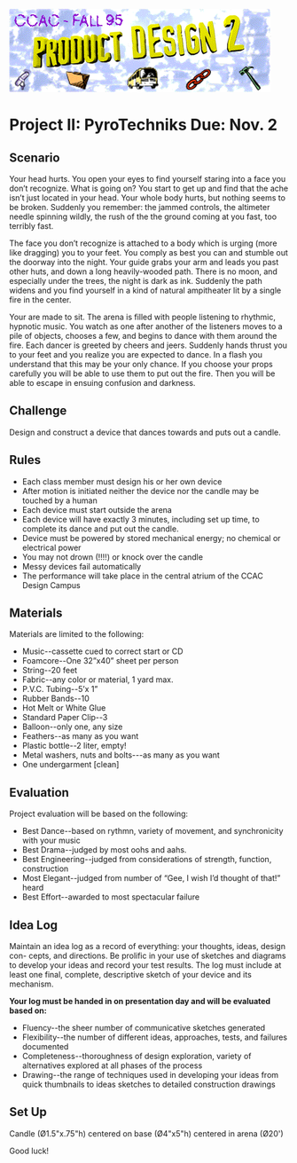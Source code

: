 ﻿ ![header image](./images/all.gif)

# Project II: PyroTechniks Due: Nov. 2

## Scenario

Your head hurts.  You open your eyes to find yourself staring into a face you don’t recognize.  What is going on?  You start to get up and find that the ache isn’t just located in your head.  Your whole body hurts, but nothing seems to be broken.  Suddenly you remember: the jammed controls, the altimeter needle spinning wildly, the rush of the the ground coming at you fast, too terribly fast.

The face you don’t recognize is attached to a body which is urging (more like dragging) you to your feet.  You comply as best you can and stumble out the doorway into the night.  Your guide grabs your arm and leads you past other huts, and down a long heavily-wooded path.  There is no moon, and especially under the trees, the night is dark as ink.  Suddenly the path widens and you find yourself in a kind of natural ampitheater lit by a single fire in the center.  

Your are made to sit.  The arena is filled with people listening to rhythmic, hypnotic music.  You watch as one after another of the listeners  moves to a pile of objects, chooses a few, and begins to dance with them around the fire.  Each dancer is greeted by cheers and jeers.  Suddenly hands thrust you to your feet and you realize you are expected to dance.  In a flash you understand that this may be your only chance.  If you choose your props carefully you will be able to use them to put out the fire.  Then you will be able to escape in ensuing confusion and darkness.

## Challenge

Design and construct a device that dances towards and puts out a candle.

## Rules

- Each class member must design his or her own device
- After motion is initiated neither the device nor the candle may be touched by a human
- Each device must start outside the arena
- Each device will have exactly 3 minutes, including set up time, to complete its dance and put out the candle.
- Device must be powered by stored mechanical energy; no chemical or electrical power
- You may not drown (!!!!) or knock over the candle
- Messy devices fail automatically
- The performance will take place in the central atrium of the CCAC Design Campus


## Materials

Materials are limited to the following:

- Music--cassette cued to correct start or CD
- Foamcore--One 32”x40” sheet per person
- String--20 feet
- Fabric--any color or material, 1 yard max.
- P.V.C. Tubing--5’x 1” 
- Rubber Bands--10 
- Hot Melt or White Glue
- Standard Paper Clip--3 
- Balloon--only one, any size
- Feathers--as many as you want 
- Plastic bottle--2 liter, empty!
- Metal washers, nuts and bolts---as many as you want
- One undergarment [clean]

## Evaluation

Project evaluation will be based on the following:

- Best Dance--based on rythmn, variety of movement, and synchronicity with your music 
- Best Drama--judged by most oohs and aahs.
- Best Engineering--judged from considerations of strength, function, construction
- Most Elegant--judged from number of “Gee, I wish I’d thought of that!” heard
- Best Effort--awarded to most spectacular failure

## Idea Log

Maintain an idea log as a record of everything: your thoughts, ideas, design con- cepts, and directions.  Be prolific in your use of sketches and diagrams to develop your ideas and record your test results.  The log must include at least one final, complete, descriptive sketch of your device and its mechanism.  

**Your log must be handed in on presentation day and will be evaluated based on:**
- Fluency--the sheer number of communicative sketches generated
- Flexibility--the number of different ideas, approaches, tests, and failures documented
- Completeness--thoroughness of design exploration, variety of alternatives explored at all phases of the process 
- Drawing--the range of techniques used in developing your ideas from quick thumbnails to ideas sketches to detailed construction drawings

## Set Up
Candle (Ø1.5"x.75"h) centered on base (Ø4"x5"h) centered in arena (Ø20')

Good luck!